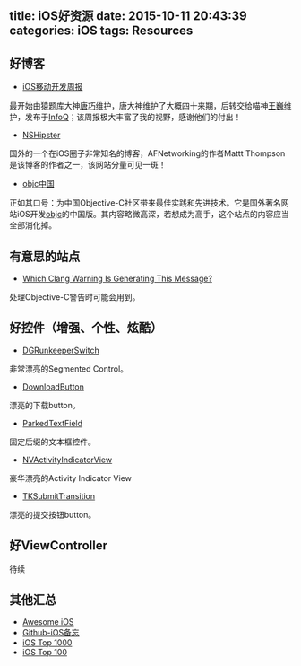 title: iOS好资源
date: 2015-10-11 20:43:39
categories: iOS
tags: Resources
---

## 好博客

* [iOS移动开发周报](http://www.infoq.com/cn/mobile-weekly/)

最开始由猿题库大神[唐巧](http://blog.devtang.com/)维护，唐大神维护了大概四十来期，后转交给喵神[王巍](https://onevcat.com/)维护，发布于[InfoQ](http://www.infoq.com/cn/mobile-weekly/)；该周报极大丰富了我的视野，感谢他们的付出！

* [NSHipster](http://nshipster.com/)

国外的一个在iOS圈子非常知名的博客，AFNetworking的作者Mattt Thompson是该博客的作者之一，该网站分量可见一斑！

* [objc中国](http://objccn.io/)

正如其口号：为中国Objective-C社区带来最佳实践和先进技术。它是国外著名网站iOS开发[objc](https://www.objc.io/)的中国版。其内容略微高深，若想成为高手，这个站点的内容应当全部消化掉。

## 有意思的站点

* [Which Clang Warning Is Generating This Message?](http://fuckingclangwarnings.com/)

处理Objective-C警告时可能会用到。

## 好控件（增强、个性、炫酷）

* [DGRunkeeperSwitch](https://github.com/gontovnik/DGRunkeeperSwitch)

非常漂亮的Segmented Control。

* [DownloadButton](https://github.com/PavelKatunin/DownloadButton)

漂亮的下载button。

* [ParkedTextField](https://github.com/gmertk/ParkedTextField)

固定后缀的文本框控件。

* [NVActivityIndicatorView](https://github.com/ninjaprox/NVActivityIndicatorView)

豪华漂亮的Activity Indicator View

* [TKSubmitTransition](https://github.com/entotsu/TKSubmitTransition)

漂亮的提交按钮button。

## 好ViewController

待续

## 其他汇总

* [Awesome iOS](https://github.com/vsouza/awesome-ios)
* [Github-iOS备忘](http://github.ibireme.com/github/list/ios/)
* [iOS Top 1000](https://github.com/iamdaiyuan/ios_top_1000)
* [iOS Top 100](https://github.com/Aufree/trip-to-iOS/blob/master/Top-100.md)